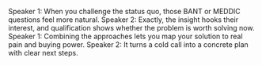 Speaker 1: When you challenge the status quo, those BANT or MEDDIC questions feel more natural.
Speaker 2: Exactly, the insight hooks their interest, and qualification shows whether the problem is worth solving now.
Speaker 1: Combining the approaches lets you map your solution to real pain and buying power.
Speaker 2: It turns a cold call into a concrete plan with clear next steps.
